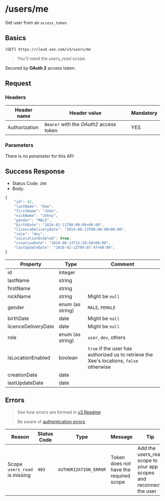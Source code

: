 # /users/me

Get user from an `access_token`

## Basics

`[GET] https://cloud.xee.com/v3/users/me`

> You'll need the *users_read* scope.

Secured by **OAuth 2** access token.

## Request

### Headers

|Header name|Header value|Mandatory|
|---|---|---|
|Authorization|`Bearer` with the *OAuth2* access token|YES|

### Parameters

There is *no parameter* for this API

## Success Response

- Status Code: `200`
- Body:

```javascript 
{
    "id": 42,
    "lastName": "Doe",
    "firstName": "John",
    "nickName": "Johny",
    "gender": "MALE",
    "birthDate": "2016-01-11T00:00:00+00:00",
    "licenceDeliveryDate": "2014-08-13T00:00:00+00:00",
    "role": "dev",
    "isLocationEnabled": true,
    "creationDate": "2014-08-13T15:20:58+00:00",
    "lastUpdateDate": "2016-02-12T09:07:47+00:00",
}
```

|Property|Type|Comment|
|---|---|---|
|id|integer||
|lastName|string||
|firstName|string||
|nickName|string|Might be `null`|
|gender|enum (as string)|`MALE`, `FEMALE`|
|birthDate|date|Might be `null`|
|licenceDeliveryDate|date|Might be `null`|
|role|enum (as string)|`user`, `dev`, others|
|isLocationEnabled|boolean|`true` if the user has authorized us to retrieve the Xee's locations, `false` otherwise|
|creationDate|date||
| lastUpdateDate|date||

## Errors

> See how errors are formed in [v3 Readme](../README.md)

> Be aware of [authentication errors](../auth/README.md)

|Reason|Status Code|Type|Message|Tip|
|---|---|---|---|---|
|Scope `users_read` is missing|`403`|`AUTHORIZATION_ERROR`|Token does not have the required scope|Add the users_read scope to your app scopes and reconnect the user|